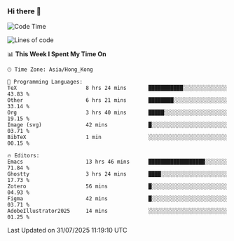 ### Hi there 👋

<!--
**nicehiro/nicehiro** is a ✨ _special_ ✨ repository because its `README.md` (this file) appears on your GitHub profile.

Here are some ideas to get you started:

- 🔭 I’m currently working on ...
- 🌱 I’m currently learning ...
- 👯 I’m looking to collaborate on ...
- 🤔 I’m looking for help with ...
- 💬 Ask me about ...
- 📫 How to reach me: ...
- 😄 Pronouns: ...
- ⚡ Fun fact: ...
-->

<!--START_SECTION:waka-->
![Code Time](http://img.shields.io/badge/Code%20Time-857%20hrs%2015%20mins-blue)

![Lines of code](https://img.shields.io/badge/From%20Hello%20World%20I%27ve%20Written-1.7%20million%20lines%20of%20code-blue)

📊 **This Week I Spent My Time On** 

```text
🕑︎ Time Zone: Asia/Hong_Kong

💬 Programming Languages: 
TeX                      8 hrs 24 mins       ███████████░░░░░░░░░░░░░░   43.83 % 
Other                    6 hrs 21 mins       ████████░░░░░░░░░░░░░░░░░   33.14 % 
Org                      3 hrs 40 mins       █████░░░░░░░░░░░░░░░░░░░░   19.15 % 
Image (svg)              42 mins             █░░░░░░░░░░░░░░░░░░░░░░░░   03.71 % 
BibTeX                   1 min               ░░░░░░░░░░░░░░░░░░░░░░░░░   00.15 % 

🔥 Editors: 
Emacs                    13 hrs 46 mins      ██████████████████░░░░░░░   71.84 % 
Ghostty                  3 hrs 24 mins       ████░░░░░░░░░░░░░░░░░░░░░   17.73 % 
Zotero                   56 mins             █░░░░░░░░░░░░░░░░░░░░░░░░   04.93 % 
Figma                    42 mins             █░░░░░░░░░░░░░░░░░░░░░░░░   03.71 % 
AdobeIllustrator2025     14 mins             ░░░░░░░░░░░░░░░░░░░░░░░░░   01.25 % 
```


 Last Updated on 31/07/2025 11:19:10 UTC
<!--END_SECTION:waka-->
